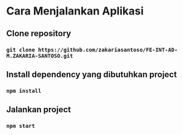 # Cara Menjalankan Aplikasi
##  Clone repository 
### `git clone https://github.com/zakariasantoso/FE-INT-AD-M.ZAKARIA-SANTOSO.git`
##  Install dependency yang dibutuhkan project 
### `npm install`
##  Jalankan project
### `npm start`
